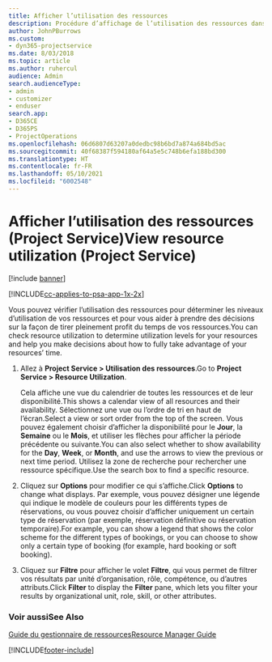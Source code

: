 ```yaml
---
title: Afficher l’utilisation des ressources
description: Procédure d’affichage de l’utilisation des ressources dans Project Service
author: JohnPBurrows
ms.custom:
- dyn365-projectservice
ms.date: 8/03/2018
ms.topic: article
ms.author: ruhercul
audience: Admin
search.audienceType:
- admin
- customizer
- enduser
search.app:
- D365CE
- D365PS
- ProjectOperations
ms.openlocfilehash: 06d6807d63207a0dedbc98b6bd7a874a684bd5ac
ms.sourcegitcommit: 40f68387f594180af64a5e5c748b6efa188bd300
ms.translationtype: HT
ms.contentlocale: fr-FR
ms.lasthandoff: 05/10/2021
ms.locfileid: "6002548"
---
```

# <a name="view-resource-utilization-project-service"></a><span data-ttu-id="f5fd1-103">Afficher l’utilisation des ressources (Project Service)</span><span class="sxs-lookup"><span data-stu-id="f5fd1-103">View resource utilization (Project Service)</span></span>

[!include [banner](../includes/psa-now-project-operations.md)]

[!INCLUDE[cc-applies-to-psa-app-1x-2x](../includes/cc-applies-to-psa-app-1x-2x.md)]

<span data-ttu-id="f5fd1-104">Vous pouvez vérifier l’utilisation des ressources pour déterminer les niveaux d’utilisation de vos ressources et pour vous aider à prendre des décisions sur la façon de tirer pleinement profit du temps de vos ressources.</span><span class="sxs-lookup"><span data-stu-id="f5fd1-104">You can check resource utilization to determine utilization levels for your resources and help you make decisions about how to fully take advantage of your resources’ time.</span></span>  
  
1. <span data-ttu-id="f5fd1-105">Allez à **Project Service > Utilisation des ressources**.</span><span class="sxs-lookup"><span data-stu-id="f5fd1-105">Go to **Project Service > Resource Utilization**.</span></span> 

     <span data-ttu-id="f5fd1-106">Cela affiche une vue du calendrier de toutes les ressources et de leur disponibilité.</span><span class="sxs-lookup"><span data-stu-id="f5fd1-106">This shows a calendar view of all resources and their availability.</span></span> <span data-ttu-id="f5fd1-107">Sélectionnez une vue ou l’ordre de tri en haut de l’écran.</span><span class="sxs-lookup"><span data-stu-id="f5fd1-107">Select a view or sort order from the top of the screen.</span></span> <span data-ttu-id="f5fd1-108">Vous pouvez également choisir d’afficher la disponibilité pour le **Jour**, la **Semaine** ou le **Mois**, et utiliser les flèches pour afficher la période précédente ou suivante.</span><span class="sxs-lookup"><span data-stu-id="f5fd1-108">You can also select whether to show availability for the **Day**, **Week**, or **Month**, and use the arrows to view the previous or next time period.</span></span> <span data-ttu-id="f5fd1-109">Utilisez la zone de recherche pour rechercher une ressource spécifique.</span><span class="sxs-lookup"><span data-stu-id="f5fd1-109">Use the search box to find a specific resource.</span></span>      
  
2. <span data-ttu-id="f5fd1-110">Cliquez sur **Options** pour modifier ce qui s’affiche.</span><span class="sxs-lookup"><span data-stu-id="f5fd1-110">Click **Options** to change what displays.</span></span> <span data-ttu-id="f5fd1-111">Par exemple, vous pouvez désigner une légende qui indique le modèle de couleurs pour les différents types de réservations, ou vous pouvez choisir d’afficher uniquement un certain type de réservation (par exemple, réservation définitive ou réservation temporaire).</span><span class="sxs-lookup"><span data-stu-id="f5fd1-111">For example, you can show a legend that shows the color scheme for the different types of bookings, or you can choose to show only a certain type of booking (for example, hard booking or soft booking).</span></span>  

3. <span data-ttu-id="f5fd1-112">Cliquez sur **Filtre** pour afficher le volet **Filtre**, qui vous permet de filtrer vos résultats par unité d’organisation, rôle, compétence, ou d’autres attributs.</span><span class="sxs-lookup"><span data-stu-id="f5fd1-112">Click **Filter** to display the **Filter** pane, which lets you filter your results by organizational unit, role, skill, or other attributes.</span></span>  
  
### <a name="see-also"></a><span data-ttu-id="f5fd1-113">Voir aussi</span><span class="sxs-lookup"><span data-stu-id="f5fd1-113">See Also</span></span>  
 [<span data-ttu-id="f5fd1-114">Guide du gestionnaire de ressources</span><span class="sxs-lookup"><span data-stu-id="f5fd1-114">Resource Manager Guide</span></span>](../psa/resource-manager-guide.md)


[!INCLUDE[footer-include](../includes/footer-banner.md)]